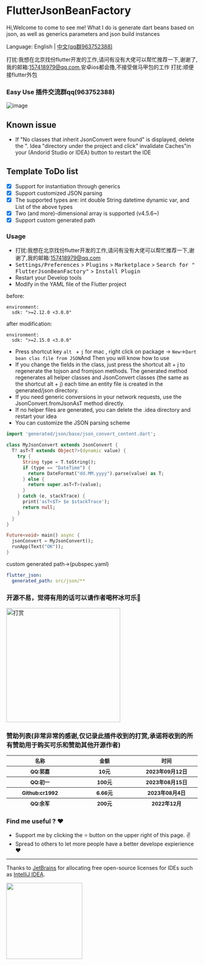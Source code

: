 # FlutterJsonBeanFactory

Hi,Welcome to come to see me!
What I do is generate dart beans based on json, as well as generics parameters and json build instances

Language: English | [中文(qq群963752388)](https://juejin.cn/post/7030739002969817118/)

打扰:我想在北京找份flutter开发的工作,请问有没有大佬可以帮忙推荐一下,谢谢了,我的邮箱:157418979@qq.com,安卓ios都会撸,不接受做马甲包的工作
打扰:顺便接flutter外包


### Easy Use 插件交流群qq(963752388)

![image](.github/beantojson_factory.gif)

## Known issue

- If "No classes that inherit JsonConvert were found" is displayed, delete the ". Idea "directory under the project and
  click" invalidate Caches"in your (Andorid Studio or IDEA) button to restart the IDE

## Template ToDo list

- [x] Support for instantiation through generics
- [x] Support customized JSON parsing
- [x] The supported types are: int double String datetime dynamic var, and List of the above types
- [x] Two (and more)-dimensional array is supported (v4.5.6~)
- [x] Support custom generated path

<!-- Plugin description -->

### Usage

* 打扰:我想在北京找份flutter开发的工作,请问有没有大佬可以帮忙推荐一下,谢谢了,我的邮箱:157418979@qq.com
* <kbd>Settings/Preferences</kbd> > <kbd>Plugins</kbd> > <kbd>Marketplace</kbd> > <kbd>Search for "
  FlutterJsonBeanFactory"</kbd> >
  <kbd>Install Plugin</kbd>
* Restart your Develop tools
* Modify in the YAML file of the Flutter project

before:

```
environment:
  sdk: ">=2.12.0 <3.0.0"
```

after modification:

```
environment:
  sdk: ">=2.15.0 <3.0.0"
```

* Press shortcut key `alt ` + `j` for mac , right click on package -> `New`->`Dart bean clas file from JSON`And Then you
  will know how to use
* If you change the fields in the class, just press the shortcut alt + j to regenerate the tojson and fromjson methods.
  The generated method regenerates all helper classes and JsonConvert classes (the same as the shortcut alt + j) each
  time an entity file is created in the generated/json directory.
* If you need generic conversions in your network requests, use the JsonConvert.fromJsonAsT<T> method directly.
* If no helper files are generated, you can delete the .idea directory and restart your idea
* You can customize the JSON parsing scheme

```dart
import 'generated/json/base/json_convert_content.dart';

class MyJsonConvert extends JsonConvert {
  T? asT<T extends Object?>(dynamic value) {
    try {
      String type = T.toString();
      if (type == "DateTime") {
        return DateFormat("dd.MM.yyyy").parse(value) as T;
      } else {
        return super.asT<T>(value);
      }
    } catch (e, stackTrace) {
      print('asT<$T> $e $stackTrace');
      return null;
    }
  }
}

Future<void> main() async {
  jsonConvert = MyJsonConvert();
  runApp(Text("OK"));
}
```

custom generated path->(pubspec.yaml)

```yaml 
flutter_json:
  generated_path: src/json/**
```

<!-- Plugin description end -->

### 开源不易，觉得有用的话可以请作者喝杯冰可乐🥤

<img src="https://github.com/fluttercandies/FlutterJsonBeanFactory/blob/master/wechat_pay.png" width = "300" height = "300" alt="打赏"/>

### 赞助列表(非常非常的感谢,仅记录此插件收到的打赏,承诺将收到的所有赞助用于购买可乐和赞助其他开源作者)

<table>
  <thead>
    <tr>
      <th style="width: 180px;">
          <sub>名称</sub><br>
      </th>
      <th style="width: 180px;">
          <sub>金额</sub><br>
      </th>
      <th  style="width: 180px;">
          <sub>时间</sub><br>
      </th>
    </tr>
    <tr>
      <th style="width: 180px;">
          <sub>QQ:郭嘉</sub><br>
      </th>
      <th style="width: 180px;">
          <sub>10元</sub>
      </th>
      <th style="width: 180px;">
          <sub>2023年09月12日</sub>
      </th>
    </tr>
    <tr>
      <th style="width: 180px;">
          <sub>QQ:初一</sub><br>
      </th>
      <th style="width: 180px;">
          <sub>100元</sub>
      </th>
      <th style="width: 180px;">
          <sub>2023年08月15日</sub>
      </th>
    </tr>
    <tr>
      <th style="width: 180px;">
          <sub>Github:cr1992</sub><br>
      </th>
       <th style="width: 180px;">
          <sub>6.66元</sub>
      </th>
       <th style="width: 180px;">
          <sub>2023年08月4日</sub>
      </th>
    </tr>
    <tr>
     <th style="width: 180px;">
          <sub>QQ:余军</sub><br>
      </th>
     <th style="width: 180px;">
          <sub>200元</sub>
      </th>
     <th style="width: 180px;">
          <sub>2022年12月</sub>
      </th>
    </tr>

  </thead>
</table>

### Find me useful ? :heart:

* Support me by clicking the :star: button on the upper right of this page. :v:
* Spread to others to let more people have a better develope expierience :heart:

---
Thanks to [JetBrains](https://www.jetbrains.com/?from=fluttercandies) for allocating free open-source licenses for IDEs
such as [IntelliJ IDEA](https://www.jetbrains.com/idea/?from=fluttercandies).

[<img src=".github/jetbrains-variant.png" width="200"/>](https://www.jetbrains.com/?from=fluttercandies)